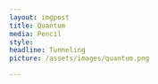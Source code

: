 ```yaml
---
layout: imgpost
title: Quantum
media: Pencil
style:
headline: Tunneling
picture: /assets/images/quantum.png

---
```


